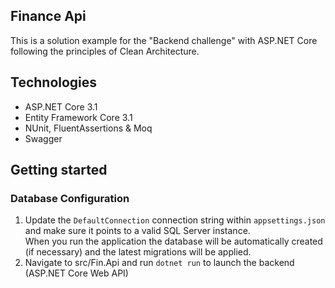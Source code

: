 ## Finance Api
This is a solution example for the "Backend challenge" with ASP.NET Core following the principles of Clean Architecture.

## Technologies
- ASP.NET Core 3.1
- Entity Framework Core 3.1
- NUnit, FluentAssertions & Moq
- Swagger

## Getting started
### Database Configuration
1. Update the `DefaultConnection` connection string within `appsettings.json` and make sure it points to a valid SQL Server instance.  
When you run the application the database will be automatically created (if necessary) and the latest migrations will be applied.
2. Navigate to src/Fin.Api and run `dotnet run` to launch the backend (ASP.NET Core Web API)
